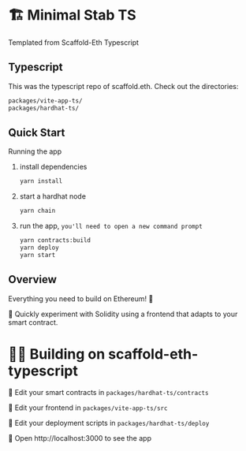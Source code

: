 # 🏗 Minimal Stab TS
Templated from Scaffold-Eth Typescript

## Typescript

This was the typescript repo of scaffold.eth. Check out the directories:

```bash
packages/vite-app-ts/
packages/hardhat-ts/
```

## Quick Start

Running the app

1. install dependencies

   ```bash
   yarn install
   ```

2. start a hardhat node

   ```bash
   yarn chain
   ```

3. run the app, `you'll need to open a new command prompt`

   ```bash
   yarn contracts:build
   yarn deploy
   yarn start
   ```

## Overview

Everything you need to build on Ethereum! 🚀

🧪 Quickly experiment with Solidity using a frontend that adapts to your smart contract.

# 🏄‍♂️ Building on scaffold-eth-typescript

🔏 Edit your smart contracts in `packages/hardhat-ts/contracts`

📝 Edit your frontend in `packages/vite-app-ts/src`

💼 Edit your deployment scripts in `packages/hardhat-ts/deploy`

📱 Open http://localhost:3000 to see the app
